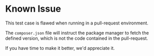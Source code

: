 # Known Issue

This test case is flawed when running in a pull-request environment.

The `composer.json` file will instruct the package manager to fetch the defined version,
which is not the code contained in the pull-request.

If you have time to make it better, we'd appreciate it.